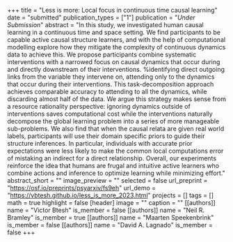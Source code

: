 +++
title = "Less is more: Local focus in continuous time causal learning"
date = "submitted"
publication_types = ["1"]
publication = "_Under Submission_"
abstract = "In this study, we investigated human causal learning in a continuous time and space setting. We find participants to be capable active causal structure learners, and with the help of computational modelling explore how they mitigate the complexity of continuous dynamics data to achieve this. We propose participants combine systematic interventions with a narrowed focus on causal dynamics that occur during and directly downstream of their interventions. %identifying direct outgoing links from the variable they intervene on, attending only to the dynamics that occur during their interventions. This task-decomposition approach achieves comparable accuracy to attending to all the dynamics, while discarding almost half of the data. We argue this strategy makes sense from a resource rationality perspective: ignoring dynamics outside of interventions saves computational cost while the interventions naturally decompose the global learning problem into a series of more manageable sub-problems. We also find that when the causal relata are given real world labels, participants will use their domain specific priors to guide their structure inferences. In particular, individuals with accurate prior expectations were less likely to make the common local computations error of mistaking an indirect for a direct relationship. Overall, our experiments reinforce the idea that humans are frugal and intuitive active learners who combine actions and inference to optimize learning while minimizing effort."
abstract_short = ""
image_preview = ""
selected = false
url_preprint = "https://osf.io/preprints/psyarxiv/fs9eh"
url_demo =  "https://vbtesh.github.io/less_is_more_2023.html"
projects = []
tags = []
math = true
highlight = false
[header]
image = ""
caption = ""
[[authors]]
	name = "Victor Btesh"
	is_member = false
[[authors]]
	name = "Neil R. Bramley"
	is_member = true
[[authors]]
	name = "Maarten Speekenbrink"
	is_member = false
[[authors]]
	name = "David A. Lagnado"
	is_member = false
+++
